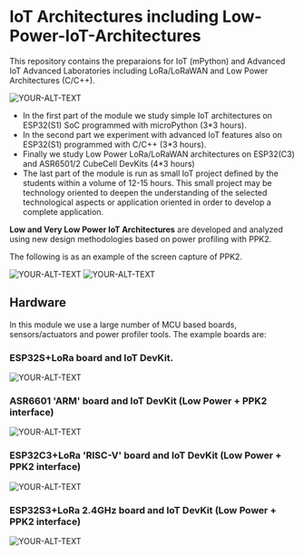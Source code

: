 # IoT Architectures including Low-Power-IoT-Architectures
This repository contains the preparaions for IoT (mPython) and Advanced IoT Advanced Laboratories including LoRa/LoRaWAN and Low Power Architectures (C/C++).

<picture>
 <img alt="YOUR-ALT-TEXT" src="images/IoT.Archi.IP.NonIP.all.png">
</picture>


+ In the first part of the module we study simple IoT architectures on ESP32(S1) SoC programmed with microPython (3*3 hours).
+ In the second part we experiment with advanced IoT features also on ESP32(S1) programmed with C/C++ (3*3 hours).
+ Finally  we study Low Power LoRa/LoRaWAN architectures on ESP32(C3) and ASR6501/2 CubeCell DevKits (4*3 hours) 
+ The last part of the module is run as small IoT project defined by the students within a volume of 12-15 hours.
This small project may be technology oriented to deepen the understanding of the selected technological aspects or
application oriented in order to develop a complete application.

**Low and Very Low Power IoT Architectures** are developed and analyzed using new design methodologies based on power profiling with PPK2.

The following is as an example of the screen capture of PPK2.

<picture>
 <img alt="YOUR-ALT-TEXT" src="images/CC.LoRa.Send.ACK.AES.all.png">
</picture>

<picture>
 <img alt="YOUR-ALT-TEXT" src="images/CC.LoRa.Send.ACK.AES.low.png">
</picture>


## Hardware
In this module we use a large number of MCU based boards, sensors/actuators and power profiler tools.
The example boards are:

### ESP32S+LoRa board and IoT DevKit.

<picture>
 <img alt="YOUR-ALT-TEXT" src="images/IoT.Arch.HTLR.PIR.radad.board.png">
</picture>

### ASR6601 'ARM' board and IoT DevKit (Low Power + PPK2 interface)

<picture>
 <img alt="YOUR-ALT-TEXT" src="images/IoT.CC.Kit.large.sensors.png">
</picture>

### ESP32C3+LoRa 'RISC-V' board and IoT DevKit (Low Power + PPK2 interface)

<picture>
 <img alt="YOUR-ALT-TEXT" src="images/IoT.Arch.ESP32C3.large.png">
</picture>

### ESP32S3+LoRa 2.4GHz board and IoT DevKit (Low Power + PPK2 interface)

<picture>
 <img alt="YOUR-ALT-TEXT" src="images/IoT.sx1280.Lilygo.devKit.png">
</picture>

#
##





